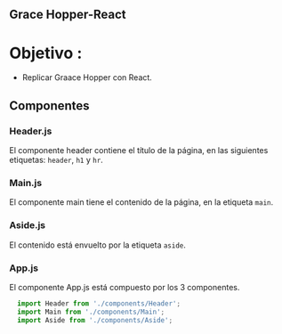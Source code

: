 ## Grace Hopper-React ##

# Objetivo :

* Replicar Graace Hopper con React.

## Componentes

### Header.js
El componente header contiene el título de la página, en las siguientes etiquetas: `header`, `h1` y `hr`.

### Main.js
El componente main tiene el contenido de la página, en la etiqueta `main`.

### Aside.js
El contenido está envuelto por la etiqueta `aside`.

### App.js
El componente App.js está compuesto por los 3 componentes.
~~~js
  import Header from './components/Header';
  import Main from './components/Main';
  import Aside from './components/Aside';
~~~